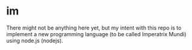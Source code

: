 # im
There might not be anything here yet, but my intent with this repo is to
implement a new programming language (to be called Imperatrix Mundi) using
node.js (nodejs).

